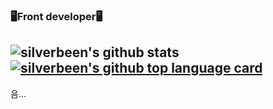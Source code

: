 ###  🖥Front developer🖥



![silverbeen's github stats](https://github-readme-stats.vercel.app/api?username=silverbeen&show_icons=true)
[![silverbeen's github top language card](https://github-readme-stats.vercel.app/api/top-langs/?username=silverbeen&layout=compact&theme=gradient)](https://github.com/silverbeen)
-----

음...
